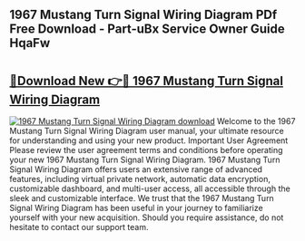 ## 1967 Mustang Turn Signal Wiring Diagram PDf Free Download - Part-uBx Service Owner Guide HqaFw

# <h2><a href="http://dfs97xb.blite.top/?on=1967+Mustang+Turn+Signal+Wiring+Diagram">🔗Download New 👉🔴 1967 Mustang Turn Signal Wiring Diagram</a></h2>

[![1967 Mustang Turn Signal Wiring Diagram download](https://i.imgur.com/lujVjoI.png)](http://dfs97xb.blite.top/?on=1967+Mustang+Turn+Signal+Wiring+Diagram)
Welcome to the 1967 Mustang Turn Signal Wiring Diagram user manual, your ultimate resource for understanding and using your new product. Important User Agreement Please review the user agreement terms and conditions before operating your new 1967 Mustang Turn Signal Wiring Diagram. 1967 Mustang Turn Signal Wiring Diagram offers users an extensive range of advanced features, including virtual private network, automatic data encryption, customizable dashboard, and multi-user access, all accessible through the sleek and customizable interface. We trust that the 1967 Mustang Turn Signal Wiring Diagram has been useful in your journey to familiarize yourself with your new acquisition. Should you require assistance, do not hesitate to contact our support team.

